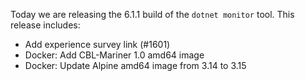 Today we are releasing the 6.1.1 build of the `dotnet monitor` tool. This release includes:

- Add experience survey link (#1601)
- Docker: Add CBL-Mariner 1.0 amd64 image
- Docker: Update Alpine amd64 image from 3.14 to 3.15
